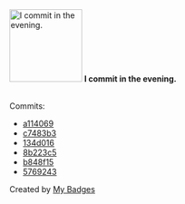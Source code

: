 <img src="https://my-badges.github.io/my-badges/evening-commits.png" alt="I commit in the evening." title="I commit in the evening." width="128">
<strong>I commit in the evening.</strong>
<br><br>

Commits:

- <a href="https://github.com/andypiper/ics-event-cli/commit/a114069a5f6b0417b166c910bf3317ea3590df34">a114069</a>
- <a href="https://github.com/andypiper/ics-event-cli/commit/c7483b352516f1b84ff72a1c2492f2a3e843e71f">c7483b3</a>
- <a href="https://github.com/andypiper/theindiebeat-gnome-ext/commit/134d0169e76e28809843ae25151b5475a56979e6">134d016</a>
- <a href="https://github.com/andypiper/theindiebeat-gnome-ext/commit/8b223c58cfa4115a8a7ba4a1ba672595e3cdcb39">8b223c5</a>
- <a href="https://github.com/andypiper/theindiebeat-gnome-ext/commit/b848f157078cd202e576ccfe4a1e51bf9001d598">b848f15</a>
- <a href="https://github.com/andypiper/theindiebeat-gnome-ext/commit/57692433e728ef50b79ff5aeaad745cd13cee927">5769243</a>


Created by <a href="https://github.com/my-badges/my-badges">My Badges</a>